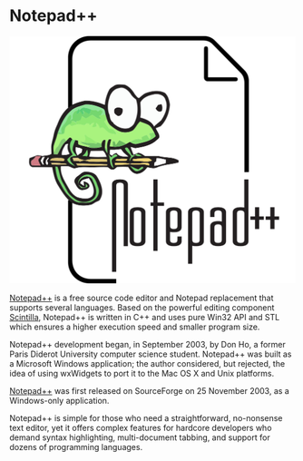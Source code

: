 # Notepad++

<a href="https://notepad-plus-plus.org/"><img class="small right" src="/static/2024/notepad++.svg" alt="Notepad++"></a>

[Notepad++](https://notepad-plus-plus.org/) is a free source code editor and Notepad replacement that supports several languages. Based on the powerful editing component [Scintilla](https://www.scintilla.org), Notepad++ is written in C++ and uses pure Win32 API and STL which ensures a higher execution speed and smaller program size.

Notepad++ development began, in September 2003, by Don Ho, a former Paris Diderot University computer science student. Notepad++ was built as a Microsoft Windows application; the author considered, but rejected, the idea of using wxWidgets to port it to the Mac OS X and Unix platforms.

[Notepad++](https://en.wikipedia.org/wiki/Notepad%2B%2B) was first released on SourceForge on 25 November 2003, as a Windows-only application.

Notepad++ is simple for those who need a straightforward, no-nonsense text editor, yet it offers complex features for hardcore developers who demand syntax highlighting, multi-document tabbing, and support for dozens of programming languages.